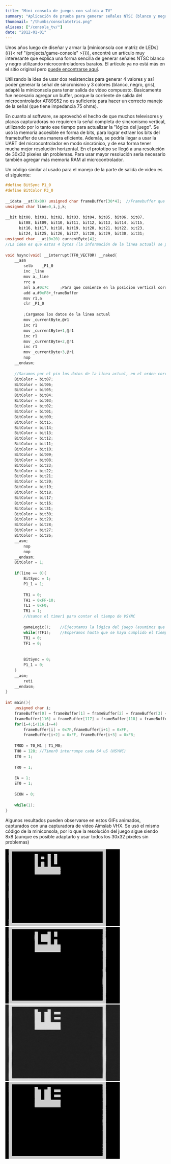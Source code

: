 ```yaml
---
title: "Mini consola de juegos con salida a TV"
summary: "Aplicación de prueba para generar señales NTSC (blanco y negro) que pueden ser vistas en cualquier televisión con entrada de video compuesta. Basado en un microcontrolador 8052."
thumbnail: "/thumbs/consolatetris.png"
aliases: ["/consola_tv/"]
date: "2012-01-01"
---
```

Unos años luego de diseñar y armar la [miniconsola con matriz de LEDs](({{< ref "/projects/game-console" >}})), encontré un artículo muy interesante que explica una forma sencilla de generar señales NTSC blanco y negro utilizando microcontroladores baratos. El artículo ya no está más en el sitio original pero [puede encontrarse aquí](http://web.archive.org/web/20100221181006/http://www.rickard.gunee.com/projects/video/pic/howto.php).

Utilizando la idea de usar dos resistencias para generar 4 valores y así poder generar la señal de sincronismo y 3 colores (blanco, negro, gris), adapté la miniconsola para tener salida de video compuesto. Basicamente fue necesario agregar un buffer, porque la corriente de salida del microcontrolador AT89S52 no es suficiente para hacer un correcto manejo de la señal (que tiene impedancia 75 ohms).

En cuanto al software, se aprovechó el hecho de que muchos televisores y placas capturadoras no requieren la señal completa de sincronismo vertical, utilizando por lo tanto ese tiempo para actualizar la "lógica del juego". Se usó la memoria accesible en forma de bits, para lograr extraer los bits del framebuffer de una manera eficiente. Además, se podría llegar a usar la UART del microcontrolador en modo sincrónico, y de esa forma tener mucha mejor resolución horizontal. En el prototipo se llegó a una resolución de 30x32 pixeles sin problemas. Para usar mayor resolución sería necesario también agregar más memoria RAM al microcontrolador.

Un código similar al usado para el manejo de la parte de salida de video es el siguiente:

```c
#define BitSync P1_0
#define BitColor P3_0

__idata __at(0x80) unsigned char frameBuffer[30*4];  //Framebuffer que contiene los pixeles a mostrar
unsigned char line=0,i,j,k;

__bit bit00, bit01, bit02, bit03, bit04, bit05, bit06, bit07, 
	  bit08, bit09, bit10, bit11, bit12, bit13, bit14, bit15, 
	  bit16, bit17, bit18, bit19, bit20, bit21, bit22, bit23, 
	  bit24, bit25, bit26, bit27, bit28, bit29, bit30, bit31;
unsigned char __at(0x20) currentByte[4];	
//La idea es que estos 4 bytes (la información de la línea actual) se pueda acceder de a bits

void hsync(void) __interrupt(TF0_VECTOR) __naked{
	__asm
		setb	_P1_0
		inc	_line
		mov	a,_line
		rrc	a
		anl a,#0x7C		;Para que comienze en la posicion vertical correcta
		add	a,#0xF8+_frameBuffer
		mov	r1,a
		clr	_P1_0
	
		;Cargamos los datos de la linea actual
		mov	_currentByte,@r1	
		inc r1
		mov	_currentByte+1,@r1
		inc r1
		mov	_currentByte+2,@r1
		inc r1
		mov	_currentByte+3,@r1
		nop
	__endasm;
		
	//Sacamos por el pin los datos de la línea actual, en el orden correcto
	BitColor = bit07;		
	BitColor = bit06;
	BitColor = bit05;
	BitColor = bit04;
	BitColor = bit03;
	BitColor = bit02;
	BitColor = bit01;
	BitColor = bit00;
	BitColor = bit15;
	BitColor = bit14;
	BitColor = bit13;
	BitColor = bit12;
	BitColor = bit11;
	BitColor = bit10;
	BitColor = bit09;
	BitColor = bit08;
	BitColor = bit23;
	BitColor = bit22;
	BitColor = bit21;
	BitColor = bit20;
	BitColor = bit19;
	BitColor = bit18;
	BitColor = bit17;
	BitColor = bit16;		
	BitColor = bit31;
	BitColor = bit30;
	BitColor = bit29;
	BitColor = bit28;
	BitColor = bit27;
	BitColor = bit26;
	__asm;	
		nop
		nop
	__endasm;
	BitColor = 1;
	
	if(line == 0){
		BitSync = 1;
		P1_1 = 1;

		TR1 = 0;
		TH1 = 0xFF-10;
		TL1 = 0xF0;		
		TR1 = 1;
		//Usamos el timer1 para contar el tiempo de VSYNC
		
		gameLogic();	//Ejecutamos la lógica del juego (asumimos que la función se ejecuta en menos del tiempo de VSYNC)
		while(!TF1);	//Esperamos hasta que se haya cumplido el tiempo de VSYNC
		TR1 = 0;
		TF1 = 0;
	
		
		BitSync = 0;
		P1_1 = 0;
	}
	__asm;
		reti
	__endasm;
}

int main(){
	unsigned char i;
	frameBuffer[0] = frameBuffer[1] = frameBuffer[2] = frameBuffer[3] = 0x00;
	frameBuffer[116] = frameBuffer[117] = frameBuffer[118] = frameBuffer[119] = 0x00;
	for(i=4;i<116;i+=4) 
		frameBuffer[i] = 0x7F,frameBuffer[i+1] = 0xFF,
		frameBuffer[i+2] = 0xFF, frameBuffer[i+3] = 0xF8;
		
	TMOD = T0_M1 | T1_M0;
	TH0 = 128; //Timer0 interrumpe cada 64 uS (HSYNC)
	IT0 = 1;
	
	TR0 = 1;
	
	EA = 1;
	ET0 = 1;

	SCON = 0;
	
	while(1);
}
```

Algunos resultados pueden observarse en estos GIFs animados, capturados con una capturadora de video Aimslab VHX. Se usó el mismo código de la miniconsola, por lo que la resolución del juego sigue siendo 8x8 (aunque es posible adaptarlo y usar todos los 30x32 píxeles sin problemas)

![Vid1](/images/consolaAuto.gif)
![Vid2](/images/consolaChopper.gif)
![Vid3](/images/consolaMenu.gif)
![Vid4](/images/consolaTetris.gif)